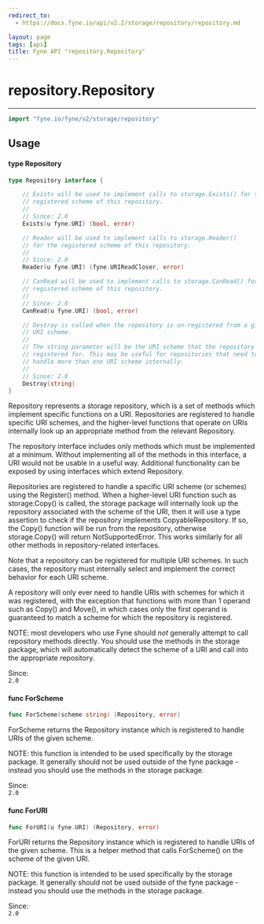 ```yaml
---
redirect_to:
  - https://docs.fyne.io/api/v2.2/storage/repository/repository.md

layout: page
tags: [api]
title: Fyne API "repository.Repository"
---
```



# repository.Repository
---
```go
import "fyne.io/fyne/v2/storage/repository"
```

## Usage

#### type Repository

```go
type Repository interface {

	// Exists will be used to implement calls to storage.Exists() for the
	// registered scheme of this repository.
	//
	// Since: 2.0
	Exists(u fyne.URI) (bool, error)

	// Reader will be used to implement calls to storage.Reader()
	// for the registered scheme of this repository.
	//
	// Since: 2.0
	Reader(u fyne.URI) (fyne.URIReadCloser, error)

	// CanRead will be used to implement calls to storage.CanRead() for the
	// registered scheme of this repository.
	//
	// Since: 2.0
	CanRead(u fyne.URI) (bool, error)

	// Destroy is called when the repository is un-registered from a given
	// URI scheme.
	//
	// The string parameter will be the URI scheme that the repository was
	// registered for. This may be useful for repositories that need to
	// handle more than one URI scheme internally.
	//
	// Since: 2.0
	Destroy(string)
}
```

Repository represents a storage repository, which is a set of methods which implement specific functions on a URI. Repositories are registered to handle specific URI schemes, and the higher-level functions that operate on URIs internally look up an appropriate method from the relevant Repository.

The repository interface includes only methods which must be implemented at a minimum. Without implementing all of the methods in this interface, a URI would not be usable in a useful way. Additional functionality can be exposed by using interfaces which extend Repository.

Repositories are registered to handle a specific URI scheme (or schemes) using the Register() method. When a higher-level URI function such as storage.Copy() is called, the storage package will internally look up the repository associated with the scheme of the URI, then it will use a type assertion to check if the repository implements CopyableRepository. If so, the Copy() function will be run from the repository, otherwise storage.Copy() will return NotSupportedError. This works similarly for all other methods in repository-related interfaces.

Note that a repository can be registered for multiple URI schemes. In such cases, the repository must internally select and implement the correct behavior for each URI scheme.

A repository will only ever need to handle URIs with schemes for which it was registered, with the exception that functions with more than 1 operand such as Copy() and Move(), in which cases only the first operand is guaranteed to match a scheme for which the repository is registered.

NOTE: most developers who use Fyne should *not* generally attempt to call repository methods directly. You should use the methods in the storage package, which will automatically detect the scheme of a URI and call into the appropriate repository.


<div class="since">Since: <code>
2.0</code></div>

#### func  ForScheme

```go
func ForScheme(scheme string) (Repository, error)
```
ForScheme returns the Repository instance which is registered to handle URIs of the given scheme.

NOTE: this function is intended to be used specifically by the storage package. It generally should not be used outside of the fyne package - instead you should use the methods in the storage package.


<div class="since">Since: <code>
2.0</code></div>

#### func  ForURI

```go
func ForURI(u fyne.URI) (Repository, error)
```
ForURI returns the Repository instance which is registered to handle URIs of the given scheme. This is a helper method that calls ForScheme() on the scheme of the given URI.

NOTE: this function is intended to be used specifically by the storage package. It generally should not be used outside of the fyne package - instead you should use the methods in the storage package.


<div class="since">Since: <code>
2.0</code></div>
